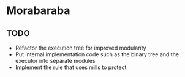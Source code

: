 # Morabaraba

## TODO
- Refactor the execution tree for improved modularity
- Put internal implementation code such as the binary tree and the executor into separate modules
- Implement the rule that uses mills to protect 